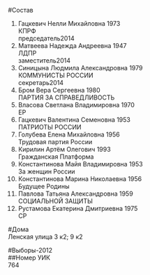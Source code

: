 #Состав  
1. Гацкевич Нелли Михайловна 1973  
    КПРФ  
    председатель2014  
2. Матвеева Надежда Андреевна 1947  
    ЛДПР  
    заместитель2014  
3. Синицына Людмила Александровна 1979  
    КОММУНИСТЫ РОССИИ  
    секретарь2014  
4. Бром Вера Сергеевна 1980  
    ПАРТИЯ ЗА СПРАВЕДЛИВОСТЬ  
5. Власова Светлана Владимировна 1970  
    ЕР  
6. Гацкевич Валентина Семеновна 1953  
    ПАТРИОТЫ РОССИИ  
7. Голубева Елена Михайловна 1956  
    Трудовая партия России  
8. Кирилин Артём Олегович 1993  
    Гражданская Платформа  
9. Константинова Майя Владимировна 1953  
    За женщин России  
10. Константинова Марина Николаевна 1956  
    Будущее Родины  
11. Павлова Татьяна Александровна 1959  
    СОЦИАЛЬНОЙ ЗАЩИТЫ  
12. Рустамова Екатерина Дмитриевна 1975  
    СР  

#Дома  
Ленская улица 3 к2; 9 к2  
  
#Выборы-2012  
##Номер УИК  
764  
